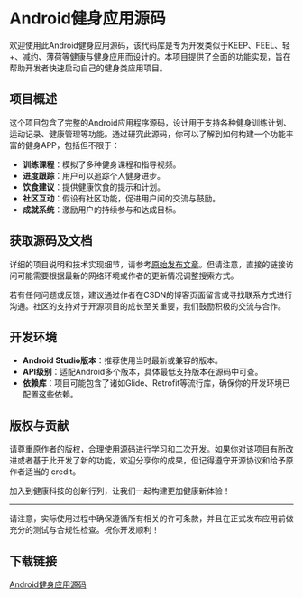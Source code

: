 # Android健身应用源码

欢迎使用此Android健身应用源码，该代码库是专为开发类似于KEEP、FEEL、轻+、减约、薄荷等健康与健身应用而设计的。本项目提供了全面的功能实现，旨在帮助开发者快速启动自己的健身类应用项目。

## 项目概述

这个项目包含了完整的Android应用程序源码，设计用于支持各种健身训练计划、运动记录、健康管理等功能。通过研究此源码，你可以了解到如何构建一个功能丰富的健身APP，包括但不限于：

- **训练课程**：模拟了多种健身课程和指导视频。
- **进度跟踪**：用户可以追踪个人健身进步。
- **饮食建议**：提供健康饮食的提示和计划。
- **社区互动**：假设有社区功能，促进用户间的交流与鼓励。
- **成就系统**：激励用户的持续参与和达成目标。

## 获取源码及文档

详细的项目说明和技术实现细节，请参考[原始发布文章](http://blog.csdn.net/djzhao627/article/details/78988968)。但请注意，直接的链接访问可能需要根据最新的网络环境或作者的更新情况调整搜索方式。

若有任何问题或反馈，建议通过作者在CSDN的博客页面留言或寻找联系方式进行沟通。社区的支持对于开源项目的成长至关重要，我们鼓励积极的交流与合作。

## 开发环境

- **Android Studio版本**：推荐使用当时最新或兼容的版本。
- **API级别**：适配Android多个版本，具体最低支持版本在源码中可查。
- **依赖库**：项目可能包含了诸如Glide、Retrofit等流行库，确保你的开发环境已配置这些依赖。

## 版权与贡献

请尊重原作者的版权，合理使用源码进行学习和二次开发。如果你对该项目有所改进或者基于此开发了新的功能，欢迎分享你的成果，但记得遵守开源协议和给予原作者适当的 credit。

加入到健康科技的创新行列，让我们一起构建更加健康新体验！

---

请注意，实际使用过程中确保遵循所有相关的许可条款，并且在正式发布应用前做充分的测试与合规性检查。祝你开发顺利！

## 下载链接

[Android健身应用源码](https://pan.quark.cn/s/cd0680796f51)